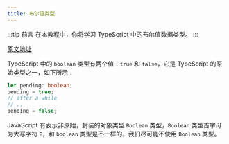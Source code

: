 ```yaml
---
title: 布尔值类型
---
```


:::tip 前言
在本教程中，你将学习 TypeScript 中的布尔值数据类型。
:::

[原文地址](https://www.typescripttutorial.net/typescript-tutorial/typescript-boolean/)

TypeScript 中的 `boolean` 类型有两个值：`true` 和 `false`，它是 TypeScript 的原始类型之一，如下所示：

```ts
let pending: boolean;
pending = true;
// after a while
// ..
pending = false;
```

JavaScript 有表示非原始，封装的对象类型 `Boolean` 类型，`Boolean` 类型首字母为大写字符 `B`，和 `boolean` 类型是不一样的，我们尽可能不使用 `Boolean` 类型。

